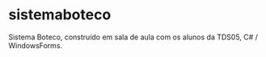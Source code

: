 # sistemaboteco
Sistema Boteco, construído em sala de aula com os alunos da TDS05, C# / WindowsForms.
